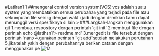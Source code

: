 #Latihan1 1
##mengenal control version system(VCS)
vcs adalah suatu system yang membatalkan semua perubahan yang terjadi pada file atau sekumpulan file seiring dengan waktu,jadi dengan demikian kamu dapat memanggil versi spesifiknya di lain >
###Langkah-langkah menggunakan git
1.membuat respository dengan perintah 'git init'
2.membuat file dengan perintah echo @latihan1'> readme.md'
3.mengedit isi file tersebut dengan perintah 'nano<nama file>
4.gunakan perintah "git add"setelah melakukan perubahan
5.jika telah yakin dengan perubahannya berikan catatan dengan menggunakan pe 
![12](https://user-images.githubusercontent.com/56509733/68129438-254e5a00-ff4c-11e9-8f81-0d63381da0c9.jpg)
